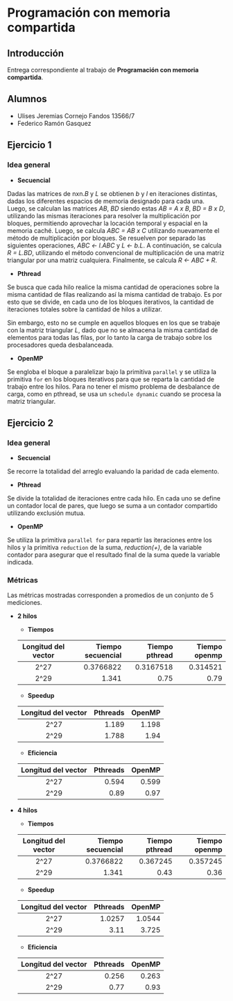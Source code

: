 # Programación con memoria compartida

## Introducción

Entrega correspondiente al trabajo de **Programación con memoria compartida**.

## Alumnos

-   Ulises Jeremias Cornejo Fandos 13566/7
-   Federico Ramón Gasquez

## Ejercicio 1

### Idea general

-   **Secuencial**

Dadas las matrices de nxn._B_ y _L_ se obtienen _b_ y _l_ en iteraciones distintas,
dadas los diferentes espacios de memoria designado para cada una. Luego,
se calculan las matrices _AB_, _BD_ siendo estas _AB = A x B_, _BD = B x D_,
utilizando las mismas iteraciones para resolver la multiplicación por bloques,
permitiendo aprovechar la locación temporal y espacial en la memoria caché.
Luego, se calcula _ABC = AB x C_ utilizando nuevamente el método de
multiplicación por bloques. Se resuelven por separado las siguientes operaciones,
_ABC &lt;- l.ABC_ y _L &lt;- b.L_. A continuación, se calcula _R = L.BD_, utilizando
el método convencional de multiplicación de una matriz triangular por una matriz
cualquiera. Finalmente, se calcula _R &lt;- ABC + R_.

-   **Pthread**

Se busca que cada hilo realice la misma cantidad de operaciones sobre la
misma cantidad de filas realizando así la misma cantidad de trabajo.
Es por esto que se divide, en cada uno de los bloques iterativos,
la cantidad de iteraciones totales sobre la cantidad de hilos a utilizar.

Sin embargo, esto no se cumple en aquellos bloques en los que se trabaje
con la matriz triangular _L_, dado que no se almacena la misma cantidad de
elementos para todas las filas, por lo tanto la carga de trabajo sobre los
procesadores queda desbalanceada.

-   **OpenMP**

Se engloba el bloque a paralelizar bajo la primitiva `parallel`
y se utiliza la primitiva `for` en los bloques iterativos para que se reparta la
cantidad de trabajo entre los hilos. Para no tener el mismo problema
de desbalance de carga, como en pthread, se usa un `schedule dynamic`
cuando se procesa la matriz triangular.

## Ejercicio 2

### Idea general

-   **Secuencial**

Se recorre la totalidad del arreglo evaluando la paridad de cada elemento.

-   **Pthread**

Se divide la totalidad de iteraciones entre cada hilo. En cada uno
se define un contador local de pares, que luego se suma a un contador compartido
utilizando exclusión mutua.

-   **OpenMP**

Se utiliza la primitiva `parallel for` para repartir las iteraciones
entre los hilos y la primitiva `reduction` de la suma, _reduction(+)_, de la
variable contador para asegurar que el resultado final de la suma quede
la variable indicada.

### Métricas

Las métricas mostradas corresponden a promedios de un conjunto de 5 mediciones.

-   **2 hilos**

    -   **Tiempos**

    | Longitud del vector | Tiempo secuencial | Tiempo pthread | Tiempo openmp |
    | :-----------------: | ----------------: | -------------: | ------------: |
    |         2^27        |         0.3766822 |      0.3167518 |      0.314521 |
    |         2^29        |             1.341 |           0.75 |          0.79 |

    -   **Speedup**

    | Longitud del vector | Pthreads | OpenMP |
    | :-----------------: | -------: | -----: |
    |         2^27        |    1.189 |  1.198 |
    |         2^29        |    1.788 |   1.94 |

    -   **Eficiencia**

    | Longitud del vector | Pthreads | OpenMP |
    | :-----------------: | -------: | -----: |
    |         2^27        |    0.594 |  0.599 |
    |         2^29        |     0.89 |   0.97 |

-   **4 hilos**

    -   **Tiempos**

    | Longitud del vector | Tiempo secuencial | Tiempo pthread | Tiempo openmp |
    | :-----------------: | ----------------: | -------------: | ------------: |
    |         2^27        |         0.3766822 |       0.367245 |      0.357245 |
    |         2^29        |             1.341 |           0.43 |          0.36 |

    -   **Speedup**

    | Longitud del vector | Pthreads |  OpenMP |
    | :-----------------: | -------: | -----: |
    |         2^27        |   1.0257 |  1.0544 |
    |         2^29        |     3.11 |   3.725 |

    -   **Eficiencia**

    | Longitud del vector | Pthreads | OpenMP |
    | :-----------------: | -------: | -----: |
    |         2^27        |    0.256 |  0.263 |
    |         2^29        |     0.77 |   0.93 |
